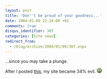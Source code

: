 ```yaml
---
layout: post
title: 'Don''t be proud of your goodness...'
date: 2004-01-09 22:24:00 +01
comments: true
disqus_identifier: 307
categories: [Site news]
redirect_from:
  - /blog/archive/2004/01/09/307.aspx
---
```


...since you may take a plunge.

After I posted [this](/archive/2004/01/09/this-site-is-25-evil-75-good/), my site became 34% evil. ![Unsure](/files/archive/smiley_squeamish.gif)

